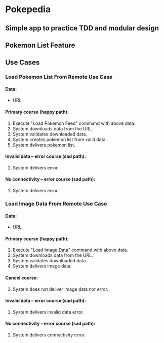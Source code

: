 
# Pokepedia

## Simple app to practice TDD and modular design



## Pokemon List Feature

## Use Cases

### Load Pokemon List From Remote Use Case

#### Data:
- URL

#### Primary course (happy path):
1. Execute "Load Pokemon Feed" command with above data.
2. System downloads data from the URL.
3. System validates downloaded data.
4. System creates pokemon list from valid data.
5. System delivers pokemon list.

#### Invalid data – error course (sad path):
1. System delivers error.

#### No connectivity – error course (sad path):
1. System delivers error.



### Load Image Data From Remote Use Case

#### Data:
- URL

#### Primary course (happy path):
1. Execute "Load Image Data" command with above data.
2. System downloads data from the URL.
3. System validates downloaded data.
4. System delivers image data.

#### Cancel course:
1. System does not deliver image data nor error.

#### Invalid data – error course (sad path):
1. System delivers invalid data error.

#### No connectivity – error course (sad path):
1. System delivers connectivity error.
